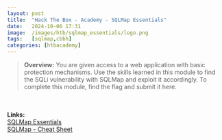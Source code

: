 ```yaml
---
layout: post
title:  "Hack The Box - Academy - SQLMap Essentials"
date:   2024-10-06 17:31
image:  /images/htb/sqlmap_essentials/logo.png
tags:   [sqlmap,cbbh]
categories: [htbacademy]
---
```


><b>Overview:</b>
You are given access to a web application with basic protection mechanisms. Use the skills learned in this module to find the SQLi vulnerability with SQLMap and exploit it accordingly. To complete this module, find the flag and submit it here.
<br/>

<br/>
<b>Links:</b>
<br/>
<a href="https://academy.hackthebox.com/module/58/section/509">SQLMap Essentials</a><br/>
<a href="https://jacozwarts.github.io/images/htb/sqlmap_essentials/Sqlmap_Essentials_Module_Cheat_Sheet.pdf">SQLMap - Cheat Sheet</a>
<br/>